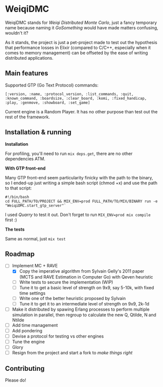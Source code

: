 # WeiqiDMC

WeiqiDMC stands for *Weiqi Distributed Monte Carlo*, just a fancy temporary name because naming it *GoSomething* would have made matters confusing, wouldn't it?

As it stands, the project is just a pet-project made to test out the hypothesis that performance losses in Elixir (compared to C/C++, especially when it comes to memory management) can be offseted by the ease of writing distributed applications.

## Main features

Supported GTP (Go Text Protocol) commands:

`[:version, :name, :protocol_version, :list_commands, :quit,
                 :known_command, :boardsize, :clear_board, :komi, :fixed_handicap,
                 :play, :genmove, :showboard, :set_game]`

Current engine is a Random Player. It has no other purpose than test out the rest of the framework.

## Installation & running

**Installation**

For profiling, you'll need to run `mix deps.get`, there are no other dependencies ATM.

**With GTP front-end**

Many GTP front-end seem particularity finicky with the path to the binary, so I ended-up just writing a simple bash script (chmod +x) and use the path to that script:

    #!/bin/bash
    cd FULL_PATH/TO/PROJECT && MIX_ENV=prod FULL_PATH/TO/MIX/BINARY run -e "WeiqiDMC.start_gtp_server"`

I used *Quarry* to test it out. Don't forget to run `MIX_ENV=prod mix compile` first :)

**The tests**

Same as normal, just `mix test`

## Roadmap

- [ ] Implement MC + RAVE
  - [x] Copy the imperative algorithm from Sylvain Gelly's 2011 paper (MCTS and RAVE Estimation in Computer Go) with Qeven heuristic
  - [ ] Write tests to secure the implementation (WIP)
  - [ ] Tune it to get a basic level of strength on 9x9, say 5-10k, with fixed time settings
  - [ ] Write one of the better heuristic proposed by Sylvain
  - [ ] Tune it to get it to an intermediate level of strength on 9x9, 2k-1d
- [ ] Make it distributed by spawing Erlang processes to perform multiple simulation in parallel, then regroup to calculate the new Q, Qtilde, N and Ntilde
- [ ] Add time management
- [ ] Add pondering
- [ ] Devise a protocol for testing vs other engines
- [ ] Tune the engine
- [ ] Glory
- [ ] Resign from the project and start a fork to *make things right*

## Contributing

Please do!